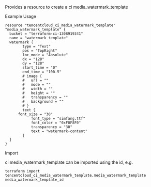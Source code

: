 Provides a resource to create a ci media_watermark_template

Example Usage

```hcl
resource "tencentcloud_ci_media_watermark_template" "media_watermark_template" {
  bucket = "terraform-ci-1308919341"
  name = "watermark_template"
  watermark {
		type = "Text"
		pos = "TopRight"
		loc_mode = "Absolute"
		dx = "128"
		dy = "128"
		start_time = "0"
		end_time = "100.5"
		# image {
		# 	url = ""
		# 	mode = ""
		# 	width = ""
		# 	height = ""
		# 	transparency = ""
		# 	background = ""
		# }
		text {
      font_size = "30"
			font_type = "simfang.ttf"
			font_color = "0xF0F8F0"
			transparency = "30"
			text = "watermark-content"
		}
  }
}
```

Import

ci media_watermark_template can be imported using the id, e.g.

```
terraform import tencentcloud_ci_media_watermark_template.media_watermark_template media_watermark_template_id
```
